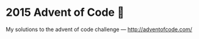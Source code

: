 # 2015 Advent of Code :christmas_tree:
My solutions to the advent of code challenge — http://adventofcode.com/
